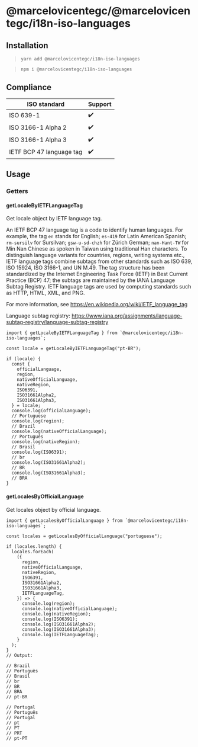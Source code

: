 # @marcelovicentegc/@marcelovicentegc/i18n-iso-languages

## Installation

> `yarn add @marcelovicentegc/i18n-iso-languages`

> `npm i @marcelovicentegc/i18n-iso-languages`

## Compliance

| ISO standard             | Support |
| ------------------------ | ------- |
| ISO 639-1                | ✔️      |
| ISO 3166-1 Alpha 2       | ✔️      |
| ISO 3166-1 Alpha 3       | ✔️      |
| IETF BCP 47 language tag | ✔️      |

## Usage

### Getters

#### getLocaleByIETFLanguageTag

Get locale object by IETF language tag.

An IETF BCP 47 language tag is a code to identify human languages.
For example, the tag `en` stands for English; `es-419` for Latin American Spanish;
`rm-sursilv` for Sursilvan; `gsw-u-sd-chzh` for Zürich German; `nan-Hant-TW` for Min Nan Chinese as spoken in Taiwan using traditional Han characters.
To distinguish language variants for countries, regions, writing systems etc., IETF language tags combine subtags from other standards such as ISO 639, ISO 15924, ISO 3166-1, and UN M.49.
The tag structure has been standardized by the Internet Engineering Task Force (IETF) in Best Current Practice (BCP) 47; the subtags are maintained by the IANA Language Subtag Registry.
IETF language tags are used by computing standards such as HTTP, HTML, XML, and PNG.

For more information, see https://en.wikipedia.org/wiki/IETF_language_tag

Language subtag registry: https://www.iana.org/assignments/language-subtag-registry/language-subtag-registry

```tsx
import { getLocaleByIETFLanguageTag } from `@marcelovicentegc/i18n-iso-languages`;

const locale = getLocaleByIETFLanguageTag("pt-BR");

if (locale) {
  const {
    officialLanguage,
    region,
    nativeOfficialLanguage,
    nativeRegion,
    ISO6391,
    ISO31661Alpha2,
    ISO31661Alpha3,
  } = locale;
  console.log(officialLanguage);
  // Portuguese
  console.log(region);
  // Brazil
  console.log(nativeOfficialLanguage);
  // Português
  console.log(nativeRegion);
  // Brasil
  console.log(ISO6391);
  // br
  console.log(ISO31661Alpha2);
  // BR
  console.log(ISO31661Alpha3);
  // BRA
}
```

#### getLocalesByOfficialLanguage

Get locales object by official language.

```tsx
import { getLocalesByOfficialLanguage } from `@marcelovicentegc/i18n-iso-languages`;

const locales = getLocalesByOfficialLanguage("portuguese");

if (locales.length) {
  locales.forEach(
    ({
      region,
      nativeOfficialLanguage,
      nativeRegion,
      ISO6391,
      ISO31661Alpha2,
      ISO31661Alpha3,
      IETFLanguageTag,
    }) => {
      console.log(region);
      console.log(nativeOfficialLanguage);
      console.log(nativeRegion);
      console.log(ISO6391);
      console.log(ISO31661Alpha2);
      console.log(ISO31661Alpha3);
      console.log(IETFLanguageTag);
    }
  );
}
// Output:

// Brazil
// Português
// Brasil
// br
// BR
// BRA
// pt-BR

// Portugal
// Português
// Portugal
// pt
// PT
// PRT
// pt-PT
```
